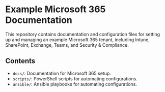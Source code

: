 # Example Microsoft 365 Documentation

This repository contains documentation and configuration files for setting up and managing an example Microsoft 365 tenant, including Intune, SharePoint, Exchange, Teams, and Security & Compliance.

## Contents

- `docs/`: Documentation for Microsoft 365 setup.
- `scripts/`: PowerShell scripts for automating configurations.
- `ansible/`: Ansible playbooks for automating configurations.
